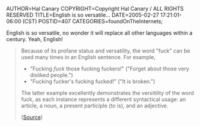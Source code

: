AUTHOR=Hal Canary
COPYRIGHT=Copyright Hal Canary / ALL RIGHTS RESERVED
TITLE=English is so versatile...
DATE=2005-02-27 17:21:01-06:00 (CST)
POSTID=407
CATEGORIES=foundOnTheInternets;

English is so versatile, no wonder it will replace all other languages within a century. Yeah, English!

> Because of its profane status and versatility, the word "fuck" can be used many times in an English sentence. For example,
> 
> *   "Fucking _fuck_ those fucking fuckers!" ("Forget about those very disliked people.")
> *   "Fucking fucker's fucking fucked!" ("It is broken.")
> 
> The latter example excellently demonstrates the versitility of the word fuck, as each instance represents a different syntactical usage: an article, a noun, a present participle (to is), and an adjective.
> 
> ([Source](http://en.wikipedia.org/wiki/Fuck))

